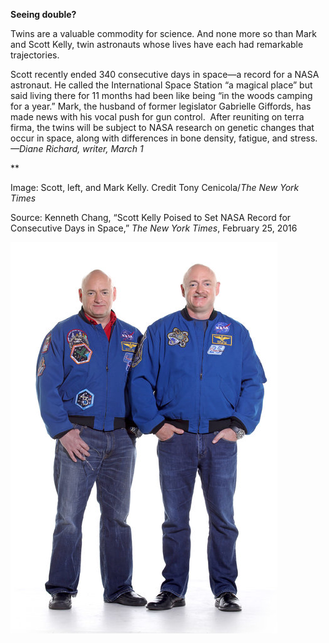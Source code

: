 **Seeing double?**

Twins are a valuable commodity for science. And none more so than Mark and Scott Kelly, twin astronauts whose lives have each had remarkable trajectories.

Scott recently ended 340 consecutive days in space—a record for a NASA astronaut. He called the International Space Station “a magical place” but said living there for 11 months had been like being “in the woods camping for a year.” Mark, the husband of former legislator Gabrielle Giffords, has made news with his vocal push for gun control.  After reuniting on terra firma, the twins will be subject to NASA research on genetic changes that occur in space, along with differences in bone density, fatigue, and stress.*—Diane Richard, writer, March 1*

**

Image: Scott, left, and Mark Kelly. Credit Tony Cenicola/*The New York Times*

Source: Kenneth Chang, “Scott Kelly Poised to Set NASA Record for Consecutive Days in Space,”
 *The New York Times*, February 25, 2016

![](../images/16-3-2_2008.84_TwinStudyEDIT-1.jpeg)
